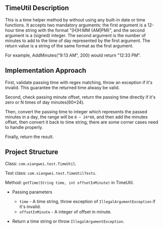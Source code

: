 ## TimeUtil Description

This is a time helper method by without using any built-in date or time functions. It accepts two mandatory arguments: the first argument is a 12-hour time string with the format "[H]H:MM
{AM|PM}", and the second argument is a (signed) integer. The second argument is the number of
minutes to add to the time of day represented by the first argument. The return value is a
string of the same format as the first argument. 

For example, AddMinutes("9:13 AM", 200) would
return "12:33 PM". 

## Implementation Approach

First, validate passing time with regex matching, throw an exception if it's invalid. This guarantee the returned time alwasy be valid.

Second, check passing minute offset, return the passing time directly if it's zero or N times of day minutes(60*24).

Then, convert the passing time to integer which represents the passed minutes in a day, the range will be `0 ~ 24*60`, and then add the minutes offset, then convert it back to time string, there are some corner cases need to handle properly.

Finally, return the result.

## Project Structure

Class: `com.xiangwei.test.TimeUtil`.

Test class: `com.xiangwei.test.TimeUtilTests`.

Method: `getTime(String time, int offsetInMinute)` in TimeUtil.

* Passing parameters
	- `time` - A time string, throw exception of `IllegalArgumentException` if it's invalid.
	- `offsetInMinute` - A integer of offset in minute.

* Return a time string or throw `IllegalArgumentException`.

